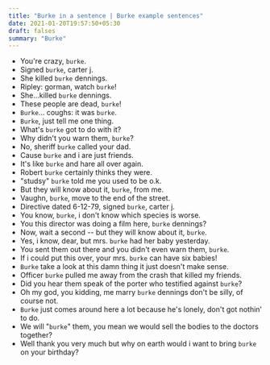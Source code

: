 ```yaml
---
title: "Burke in a sentence | Burke example sentences"
date: 2021-01-20T19:57:50+05:30
draft: falses
summary: "Burke"
---
```

- You're crazy, `burke`.
- Signed `burke`, carter j.
- She killed `burke` dennings.
- Ripley: gorman, watch `burke`!
- She...killed `burke` dennings.
- These people are dead, `burke`!
- `Burke`... coughs: it was `burke`.
- `Burke`, just tell me one thing.
- What's `burke` got to do with it?
- Why didn't you warn them, `burke`?
- No, sheriff `burke` called your dad.
- Cause `burke` and i are just friends.
- It's like `burke` and hare all over again.
- Robert `burke` certainly thinks they were.
- "studsy" `burke` told me you used to be o.k.
- But they will know about it, `burke`, from me.
- Vaughn, `burke`, move to the end of the street.
- Directive dated 6-12-79, signed `burke`, carter j.
- You know, `burke`, i don't know which species is worse.
- You this director was doing a film here, `burke` dennings?
- Now, wait a second -- but they will know about it, `burke`.
- Yes, i know, dear, but mrs. `burke` had her baby yesterday.
- You sent them out there and you didn't even warn them, `burke`.
- If i could put this over, your mrs. `burke` can have six babies!
- `Burke` take a look at this damn thing it just doesn't make sense.
- Officer `burke` pulled me away from the crash that killed my friends.
- Did you hear them speak of the porter who testified against `burke`?
- Oh my god, you kidding, me marry `burke` dennings don't be silly, of course not.
- `Burke` just comes around here a lot because he's lonely, don't got nothin' to do.
- We will "`burke`" them, you mean we would sell the bodies to the doctors together?
- Well thank you very much but why on earth would i want to bring `burke` on your birthday?
                 
